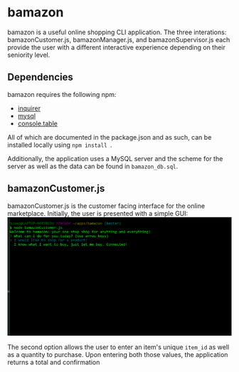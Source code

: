 # bamazon

bamazon is a useful online shopping CLI application. The three interations: bamazonCustomer.js, bamazonManager.js, and bamazonSupervisor.js each provide the user with a different interactive experience depending on their seniority level.

## Dependencies
bamazon requires the following npm:
- [inquirer](https://www.npmjs.com/package/inquirer)
- [mysql](https://www.npmjs.com/package/mysql)
- [console.table](https://www.npmjs.com/package/console.table)

All of which are documented in the package.json and as such, can be installed locally using ```npm install ```.

Additionally, the application uses a MySQL server and the scheme for the server as well as the data can be found in ```bamazon_db.sql```.

## bamazonCustomer.js
bamazonCustomer.js is the customer facing interface for the online marketplace. Initially, the user is presented with a simple GUI:
![Customer GUI](./images/customer_1.png)

The second option allows the user to enter an item's unique ```item_id``` as well as a quantity to purchase. Upon entering both those values, the application returns a total and confirmation 
